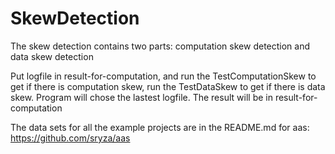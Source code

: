# SkewDetection
The skew detection contains two parts: computation skew detection and data skew detection

Put logfile in result-for-computation, and run the TestComputationSkew to get if there is computation skew, run the TestDataSkew to get if there is data skew. Program will chose the lastest logfile. The result will be in result-for-computation

The data sets for all the example projects are in the README.md for aas: https://github.com/sryza/aas


